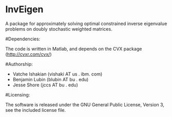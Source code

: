 # InvEigen

A package for approximately solving optimal constrained inverse
eigenvalue problems on doubly stochastic weighted matrices.

#Dependencies:

The code is written in Matlab, and depends on the CVX package
(http://cvxr.com/cvx/)

#Authorship:

* Vatche Ishakian (vishaki AT us . ibm. com)
* Benjamin Lubin  (blubin AT bu . edu)
* Jesse Shore     (jccs AT bu . edu)

#Licensing:

The software is released under the GNU General Public License, Version
3, see the included license file.